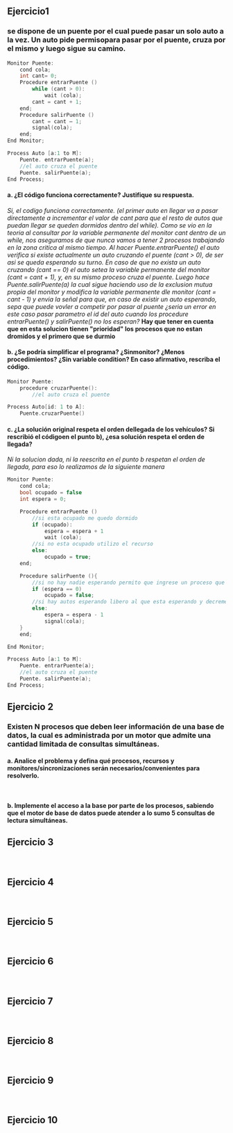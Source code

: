 ## Ejercicio1
### se dispone de un puente por el cual puede pasar un solo auto a la vez. Un auto pide permisopara pasar por el puente, cruza por el mismo y luego sigue su camino.

```c
Monitor Puente:
    cond cola;
    int cant= 0;
    Procedure entrarPuente ()
        while (cant > 0):
            wait (cola);
        cant = cant + 1;
    end;
    Procedure salirPuente ()
        cant = cant – 1;
        signal(cola);
    end;
End Monitor;

Process Auto [a:1 to M]:
    Puente. entrarPuente(a);
    //el auto cruza el puente
    Puente. salirPuente(a);
End Process;
```

#### a. ¿El código funciona correctamente? Justifique su respuesta.
*Si, el codigo funciona correctamente. (el primer auto en llegar va a pasar directamente a incrementar el valor de cant para que el resto de autos que puedan llegar se queden dormidos dentro del while). Como se vio en la teoria al consultar por la variable permanente del monitor cant dentro de un while, nos aseguramos de que nunca vamos a tener 2 procesos trabajando en la zona critica al mismo tiempo.
Al hacer Puente.entrarPuente() el auto verifica si existe actualmente un auto cruzando el puente (cant > 0), de ser asi se queda esperando su turno. En caso de que no exista un auto cruzando (cant == 0) el auto setea la variable permanente del monitor (cant = cant + 1), y, en su mismo proceso cruza el puente.
Luego hace Puente.salirPuente(a) la cual sigue haciendo uso de la exclusion mutua propia del monitor y modifica la variable permanente dle monitor (cant = cant - 1) y envia la señal para que, en caso de existir un auto esperando, sepa que puede vovler a competir por pasar al puente*
*¿seria un error en este caso pasar parametro el id del auto cuando los procedure entrarPuente() y salirPuente() no los esperan?*
**Hay que tener en cuenta que en esta solucion tienen "prioridad" los procesos que no estan dromidos y el primero que se durmio**



#### b. ¿Se podría simplificar el programa? ¿Sinmonitor? ¿Menos procedimientos? ¿Sin variable condition? En caso afirmativo, rescriba el código.


```c
Monitor Puente:
    procedure cruzarPuente():
        //el auto cruza el puente

Process Auto[id: 1 to A]:
    Puente.cruzarPuente()

```


#### c. ¿La solución original respeta el orden dellegada de los vehículos? Si rescribió el códigoen el punto b), ¿esa solución respeta el orden de llegada?

*Ni la solucion dada, ni la reescrita en el punto b respetan el orden de llegada, para eso lo realizamos de la siguiente manera*

```c
Monitor Puente:
    cond cola;
    bool ocupado = false
    int espera = 0;

    Procedure entrarPuente ()
        //si esta ocupado me quedo dormido
        if (ocupado):
            espera = espera + 1
            wait (cola);
        //si no esta ocupado utilizo el recurso
        else:
            ocupado = true;
    end;

    Procedure salirPuente (){
        //si no hay nadie esperando permito que ingrese un proceso que no estaba dormido
        if (espera == 0)
            ocupado = false;
        //si hay autos esperando libero al que esta esperando y decremento la espera
        else:
            espera = espera - 1
            signal(cola);
    }
    end;

End Monitor;

Process Auto [a:1 to M]:
    Puente. entrarPuente(a);
    //el auto cruza el puente
    Puente. salirPuente(a);
End Process;
```

## Ejercicio 2
### Existen N procesos que deben leer información de una base de datos, la cual es administrada por un motor que admite una cantidad limitada de consultas simultáneas.

#### a. Analice el problema y defina qué procesos, recursos y monitores/sincronizaciones serán necesarios/convenientes para resolverlo. 

```c



```

#### b. Implemente el acceso a la base por parte de los procesos, sabiendo que el motor de base de datos puede atender a lo sumo 5 consultas de lectura simultáneas.



## Ejercicio 3
###

####

```c



```

## Ejercicio 4
###

####

```c



```

## Ejercicio 5
###

####

```c



```

## Ejercicio 6
###

####

```c



```

## Ejercicio 7
###

####

```c



```

## Ejercicio 8
###

####

```c



```

## Ejercicio 9
###

####

```c



```

## Ejercicio 10
###

####

```c



```